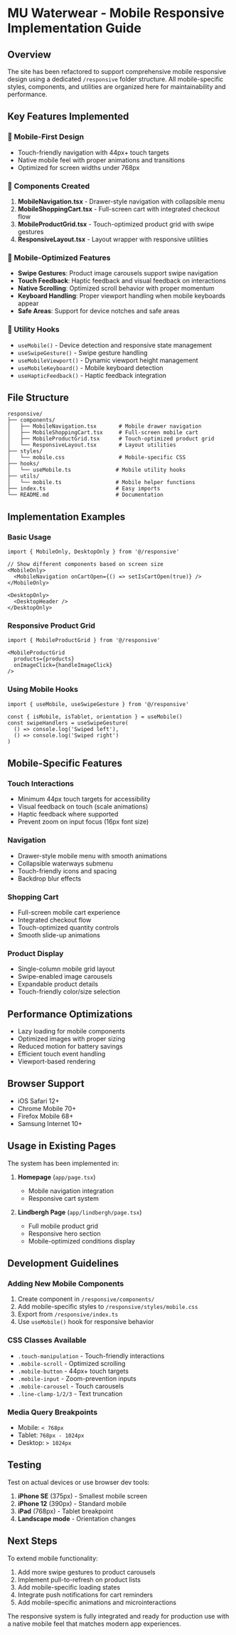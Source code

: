 # MU Waterwear - Mobile Responsive Implementation Guide

## Overview

The site has been refactored to support comprehensive mobile responsive design using a dedicated `/responsive` folder structure. All mobile-specific styles, components, and utilities are organized here for maintainability and performance.

## Key Features Implemented

### 🎯 Mobile-First Design
- Touch-friendly navigation with 44px+ touch targets
- Native mobile feel with proper animations and transitions
- Optimized for screen widths under 768px

### 📱 Components Created

1. **MobileNavigation.tsx** - Drawer-style navigation with collapsible menu
2. **MobileShoppingCart.tsx** - Full-screen cart with integrated checkout flow
3. **MobileProductGrid.tsx** - Touch-optimized product grid with swipe gestures
4. **ResponsiveLayout.tsx** - Layout wrapper with responsive utilities

### 🎨 Mobile-Optimized Features

- **Swipe Gestures**: Product image carousels support swipe navigation
- **Touch Feedback**: Haptic feedback and visual feedback on interactions
- **Native Scrolling**: Optimized scroll behavior with proper momentum
- **Keyboard Handling**: Proper viewport handling when mobile keyboards appear
- **Safe Areas**: Support for device notches and safe areas

### 🔧 Utility Hooks

- `useMobile()` - Device detection and responsive state management
- `useSwipeGesture()` - Swipe gesture handling
- `useMobileViewport()` - Dynamic viewport height management
- `useMobileKeyboard()` - Mobile keyboard detection
- `useHapticFeedback()` - Haptic feedback integration

## File Structure

```
responsive/
├── components/
│   ├── MobileNavigation.tsx       # Mobile drawer navigation
│   ├── MobileShoppingCart.tsx     # Full-screen mobile cart
│   ├── MobileProductGrid.tsx      # Touch-optimized product grid
│   └── ResponsiveLayout.tsx       # Layout utilities
├── styles/
│   └── mobile.css                 # Mobile-specific CSS
├── hooks/
│   └── useMobile.ts              # Mobile utility hooks
├── utils/
│   └── mobile.ts                 # Mobile helper functions
├── index.ts                      # Easy imports
└── README.md                     # Documentation
```

## Implementation Examples

### Basic Usage

```tsx
import { MobileOnly, DesktopOnly } from '@/responsive'

// Show different components based on screen size
<MobileOnly>
  <MobileNavigation onCartOpen={() => setIsCartOpen(true)} />
</MobileOnly>

<DesktopOnly>
  <DesktopHeader />
</DesktopOnly>
```

### Responsive Product Grid

```tsx
import { MobileProductGrid } from '@/responsive'

<MobileProductGrid 
  products={products} 
  onImageClick={handleImageClick}
/>
```

### Using Mobile Hooks

```tsx
import { useMobile, useSwipeGesture } from '@/responsive'

const { isMobile, isTablet, orientation } = useMobile()
const swipeHandlers = useSwipeGesture(
  () => console.log('Swiped left'),
  () => console.log('Swiped right')
)
```

## Mobile-Specific Features

### Touch Interactions
- Minimum 44px touch targets for accessibility
- Visual feedback on touch (scale animations)
- Haptic feedback where supported
- Prevent zoom on input focus (16px font size)

### Navigation
- Drawer-style mobile menu with smooth animations
- Collapsible waterways submenu
- Touch-friendly icons and spacing
- Backdrop blur effects

### Shopping Cart
- Full-screen mobile cart experience
- Integrated checkout flow
- Touch-optimized quantity controls
- Smooth slide-up animations

### Product Display
- Single-column mobile grid layout
- Swipe-enabled image carousels
- Expandable product details
- Touch-friendly color/size selection

## Performance Optimizations

- Lazy loading for mobile components
- Optimized images with proper sizing
- Reduced motion for battery savings
- Efficient touch event handling
- Viewport-based rendering

## Browser Support

- iOS Safari 12+
- Chrome Mobile 70+
- Firefox Mobile 68+
- Samsung Internet 10+

## Usage in Existing Pages

The system has been implemented in:

1. **Homepage** (`app/page.tsx`)
   - Mobile navigation integration
   - Responsive cart system

2. **Lindbergh Page** (`app/lindbergh/page.tsx`)
   - Full mobile product grid
   - Responsive hero section
   - Mobile-optimized conditions display

## Development Guidelines

### Adding New Mobile Components

1. Create component in `/responsive/components/`
2. Add mobile-specific styles to `/responsive/styles/mobile.css`
3. Export from `/responsive/index.ts`
4. Use `useMobile()` hook for responsive behavior

### CSS Classes Available

- `.touch-manipulation` - Touch-friendly interactions
- `.mobile-scroll` - Optimized scrolling
- `.mobile-button` - 44px+ touch targets
- `.mobile-input` - Zoom-prevention inputs
- `.mobile-carousel` - Touch carousels
- `.line-clamp-1/2/3` - Text truncation

### Media Query Breakpoints

- Mobile: `< 768px`
- Tablet: `768px - 1024px`
- Desktop: `> 1024px`

## Testing

Test on actual devices or use browser dev tools:

1. **iPhone SE** (375px) - Smallest mobile screen
2. **iPhone 12** (390px) - Standard mobile
3. **iPad** (768px) - Tablet breakpoint
4. **Landscape mode** - Orientation changes

## Next Steps

To extend mobile functionality:

1. Add more swipe gestures to product carousels
2. Implement pull-to-refresh on product lists
3. Add mobile-specific loading states
4. Integrate push notifications for cart reminders
5. Add mobile-specific animations and microinteractions

The responsive system is fully integrated and ready for production use with a native mobile feel that matches modern app experiences. 